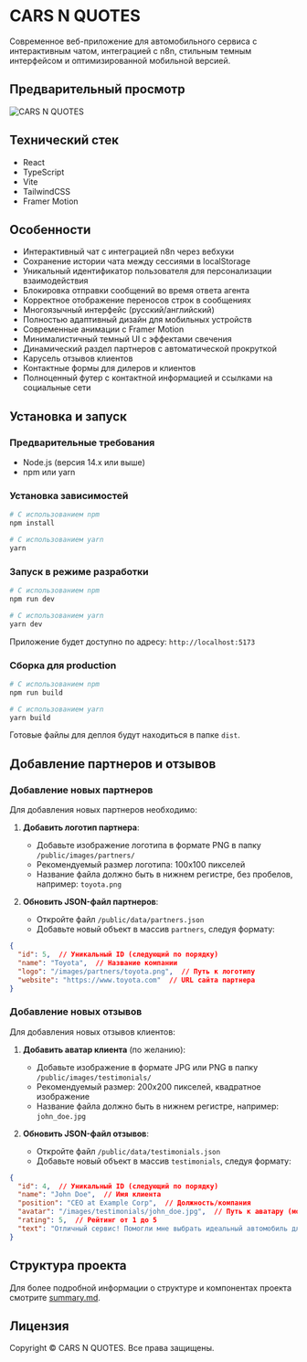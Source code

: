 # CARS N QUOTES

Современное веб-приложение для автомобильного сервиса с интерактивным чатом, интеграцией с n8n, стильным темным интерфейсом и оптимизированной мобильной версией.

## Предварительный просмотр

![CARS N QUOTES](https://via.placeholder.com/800x400?text=CARS+N+QUOTES)

## Технический стек

- React
- TypeScript
- Vite
- TailwindCSS
- Framer Motion

## Особенности

- Интерактивный чат с интеграцией n8n через вебхуки
- Сохранение истории чата между сессиями в localStorage
- Уникальный идентификатор пользователя для персонализации взаимодействия
- Блокировка отправки сообщений во время ответа агента
- Корректное отображение переносов строк в сообщениях
- Многоязычный интерфейс (русский/английский)
- Полностью адаптивный дизайн для мобильных устройств
- Современные анимации с Framer Motion
- Минималистичный темный UI с эффектами свечения
- Динамический раздел партнеров с автоматической прокруткой
- Карусель отзывов клиентов
- Контактные формы для дилеров и клиентов
- Полноценный футер с контактной информацией и ссылками на социальные сети

## Установка и запуск

### Предварительные требования

- Node.js (версия 14.x или выше)
- npm или yarn

### Установка зависимостей

```bash
# С использованием npm
npm install

# С использованием yarn
yarn
```

### Запуск в режиме разработки

```bash
# С использованием npm
npm run dev

# С использованием yarn
yarn dev
```

Приложение будет доступно по адресу: `http://localhost:5173`

### Сборка для production

```bash
# С использованием npm
npm run build

# С использованием yarn
yarn build
```

Готовые файлы для деплоя будут находиться в папке `dist`.

## Добавление партнеров и отзывов

### Добавление новых партнеров

Для добавления новых партнеров необходимо:

1. **Добавить логотип партнера**:
   - Добавьте изображение логотипа в формате PNG в папку `/public/images/partners/`
   - Рекомендуемый размер логотипа: 100x100 пикселей
   - Название файла должно быть в нижнем регистре, без пробелов, например: `toyota.png`

2. **Обновить JSON-файл партнеров**:
   - Откройте файл `/public/data/partners.json`
   - Добавьте новый объект в массив `partners`, следуя формату:

```json
{
  "id": 5,  // Уникальный ID (следующий по порядку)
  "name": "Toyota",  // Название компании
  "logo": "/images/partners/toyota.png",  // Путь к логотипу
  "website": "https://www.toyota.com"  // URL сайта партнера
}
```

### Добавление новых отзывов

Для добавления новых отзывов клиентов:

1. **Добавить аватар клиента** (по желанию):
   - Добавьте изображение в формате JPG или PNG в папку `/public/images/testimonials/`
   - Рекомендуемый размер: 200x200 пикселей, квадратное изображение
   - Название файла должно быть в нижнем регистре, например: `john_doe.jpg`

2. **Обновить JSON-файл отзывов**:
   - Откройте файл `/public/data/testimonials.json`
   - Добавьте новый объект в массив `testimonials`, следуя формату:

```json
{
  "id": 4,  // Уникальный ID (следующий по порядку)
  "name": "John Doe",  // Имя клиента
  "position": "CEO at Example Corp",  // Должность/компания
  "avatar": "/images/testimonials/john_doe.jpg",  // Путь к аватару (можно использовать стандартный аватар из существующих)
  "rating": 5,  // Рейтинг от 1 до 5
  "text": "Отличный сервис! Помогли мне выбрать идеальный автомобиль для моих потребностей и предложили выгодные условия лизинга."  // Текст отзыва
}
```

## Структура проекта

Для более подробной информации о структуре и компонентах проекта смотрите [summary.md](./summary.md).

## Лицензия

Copyright © CARS N QUOTES. Все права защищены. 